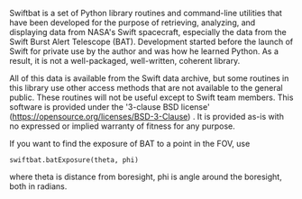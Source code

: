 Swiftbat is a set of Python library routines and command-line utilities that have been developed for the purpose
of retrieving, analyzing, and displaying data from NASA's Swift spacecraft, especially the data from the
Swift Burst Alert Telescope (BAT). Development started before the launch of Swift for private use by the
author and was how he learned Python. As a result, it is not a well-packaged, well-written, coherent library.

All of this data is available from the Swift data archive, but some routines in this library use other access
methods that are not available to the general public. These routines will not be useful except to Swift team members.
This software is provided under the '3-clause BSD license'
(https://opensource.org/licenses/BSD-3-Clause) .
It is provided as-is with no expressed or implied warranty of fitness for any purpose.


If you want to find the exposure of BAT to a point in the FOV, use
```
swiftbat.batExposure(theta, phi)
```
where theta is distance from boresight, phi is angle around the boresight, both in radians.
